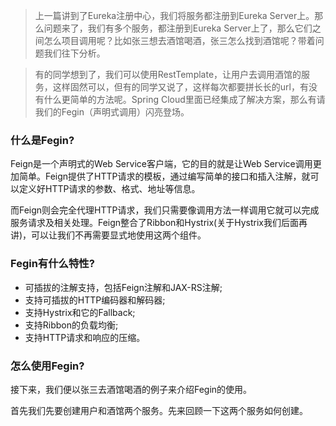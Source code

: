 > 上一篇讲到了Eureka注册中心，我们将服务都注册到Eureka Server上。那么问题来了，我们有多个服务，都注册到Eureka Server上了，那么它们之间怎么项目调用呢？比如张三想去酒馆喝酒，张三怎么找到酒馆呢？带着问题我们往下分析。

> 有的同学想到了，我们可以使用RestTemplate，让用户去调用酒馆的服务，这样固然可以，但有的同学又说了，这样每次都要拼长长的url，有没有什么更简单的方法呢。Spring Cloud里面已经集成了解决方案，那么有请我们的Fegin（声明式调用）闪亮登场。

### 什么是Fegin?
Feign是一个声明式的Web Service客户端，它的目的就是让Web Service调用更加简单。Feign提供了HTTP请求的模板，通过编写简单的接口和插入注解，就可以定义好HTTP请求的参数、格式、地址等信息。

而Feign则会完全代理HTTP请求，我们只需要像调用方法一样调用它就可以完成服务请求及相关处理。Feign整合了Ribbon和Hystrix(关于Hystrix我们后面再讲)，可以让我们不再需要显式地使用这两个组件。

### Fegin有什么特性?
* 可插拔的注解支持，包括Feign注解和JAX-RS注解;
* 支持可插拔的HTTP编码器和解码器;
* 支持Hystrix和它的Fallback;
* 支持Ribbon的负载均衡;
* 支持HTTP请求和响应的压缩。

### 怎么使用Fegin?
接下来，我们便以张三去酒馆喝酒的例子来介绍Fegin的使用。

首先我们先要创建用户和酒馆两个服务。先来回顾一下这两个服务如何创建。

